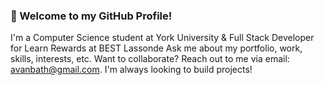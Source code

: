 ### 👋 Welcome to my GitHub Profile!

I'm a Computer Science student at York University & Full Stack Developer for Learn Rewards at BEST Lassonde
Ask me about my portfolio, work, skills, interests, etc.
Want to collaborate? Reach out to me via email: avanbath@gmail.com. I'm always looking to build projects!
